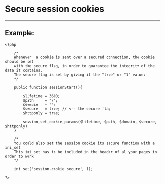 # Secure session cookies
-------

## Example:


    <?php

    	/*
    	Whenever  a cookie is sent over a secured connection, the cookie should be set
    	with the secure flag, in order to guarantee the integrity of the data it contains.
    	The secure flag is set by giving it the "true" or "1" value:
    	*/

    	public function sessionStart(){

    		$lifetime = 3600;
    		$path     = "/";
    		$domain   = "";
    		$secure   = true; // <-- the secure flag
    		$httponly = true;

    		session_set_cookie_params($lifetime, $path, $domain, $secure, $httponly);
    	}

    	/*
    	You could also set the session cookie its secure function with a ini_set
    	This ini_set has to be included in the header of al your pages in order to work
    	*/

    	ini_set('session.cookie_secure', 1);

  	?>
